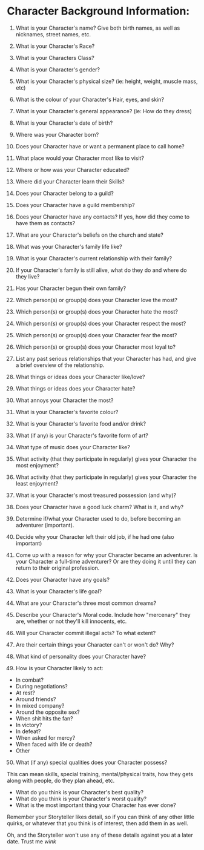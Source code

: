 # Character Background Information:

1. What is your Character's name?
Give both birth names, as well as nicknames, street names, etc.

2. What is your Character's Race?
3. What is your Characters Class?
4. What is your Character's gender?
5. What is your Character's physical size? (ie: height, weight, muscle mass, etc)

6. What is the colour of your Character's Hair, eyes, and skin?
7. What is your Character's general appearance? (ie: How do they dress)
8. What is your Character's date of birth?
9. Where was your Character born?
10. Does your Character have or want a permanent place to call home?
11. What place would your Character most like to visit?
12. Where or how was your Character educated?
13. Where did your Character learn their Skills?
14. Does your Character belong to a guild?
15. Does your Character have a guild membership?
16. Does your Character have any contacts? If yes, how did they come to have them as contacts?
17. What are your Character's beliefs on the church and state?
18. What was your Character's family life like?
19. What is your Character's current relationship with their family?
20. If your Character's family is still alive, what do they do and where do they live?
21. Has your Character begun their own family?
22. Which person(s) or group(s) does your Character love the most?
23. Which person(s) or group(s) does your Character hate the most?
24. Which person(s) or group(s) does your Character respect the most?
25. Which person(s) or group(s) does your Character fear the most?
26. Which person(s) or group(s) does your Character most loyal to?
27. List any past serious relationships that your Character has had, and give a brief overview of the relationship.
28. What things or ideas does your Character like/love?
29. What things or ideas does your Character hate?
30. What annoys your Character the most?
31. What is your Character's favorite colour?
32. What is your Character's favorite food and/or drink?
33. What (if any) is your Character's favorite form of art?
34. What type of music does your Character like?
35. What activity (that they participate in regularly) gives your Character the most enjoyment? 
36. What activity (that they participate in regularly) gives your Character the least enjoyment?
37. What is your Character's most treasured possession (and why)?
38. Does your Character have a good luck charm? What is it, and why?
39. Determine if/what your Character used to do, before becoming an adventurer (important). 
40. Decide why your Character left their old job, if he had one (also important)
41. Come up with a reason for why your Character became an adventurer.
Is your Character a full-time adventurer? Or are they doing it until they can return to their original profession. 
42. Does your Character have any goals?
43. What is your Character's life goal? 
44. What are your Character's three most common dreams?
45. Describe your Character's Moral code. Include how "mercenary" they are, whether or not they'll kill innocents, etc.
46. Will your Character commit illegal acts? To what extent?
47. Are their certain things your Character can't or won't do?  Why?
48. What kind of personality does your Character have?
49. How is your Character likely to act:
- In combat?
- During negotiations?
- At rest?
- Around friends?
- In mixed company?
- Around the opposite sex?
- When shit hits the fan?
- In victory?
- In defeat?
- When asked for mercy?
- When faced with life or death?
- Other

50. What (if any) special qualities does your Character possess?

This can mean skills, special training, mental/physical traits, how they gets along with people, do they plan ahead, etc.

- What do you think is your Character's best quality?
- What do you think is your Character's worst quality?
- What is the most important thing your Character has ever done?

Remember your Storyteller likes detail, so if you can think of any other little quirks, or whatever that you think is of interest, then add them in as well. 

Oh, and the Storyteller won't use any of these details against you at a later date. Trust me *wink*
